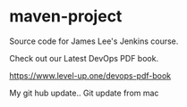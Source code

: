 # maven-project
Source code for James Lee's Jenkins course.

Check out our Latest DevOps PDF book.

https://www.level-up.one/devops-pdf-book

My git hub update..
Git update from mac
